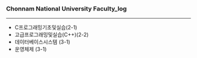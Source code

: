 ### Chonnam National University Faculty_log
---
* C프로그래밍기초및실습(2-1)
* 고급프로그래밍및실습(C++)(2-2)
* 데이터베이스시스템 (3-1)
* 운영체제 (3-1)
